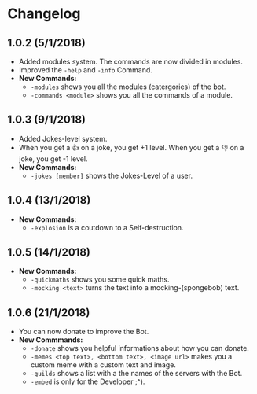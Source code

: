 # Changelog
## 1.0.2 (5/1/2018)

 - Added modules system. The commands are now divided in modules.
 - Improved the `-help` and `-info` Command.
 - **New Commands:**
   - `-modules` shows you all the modules (catergories) of the bot.
   - `-commands <module>` shows you all the commands of a module.
 
## 1.0.3 (9/1/2018)

 - Added Jokes-level system.
 - When you get a 👍 on a joke, you get +1 level. When you get a 👎 on a joke, you get -1 level.
 - **New Commands:**
   - `-jokes [member]` shows the Jokes-Level of a user.
   
## 1.0.4 (13/1/2018)

 - **New Commands:**
   - `-explosion` is a coutdown to a Self-destruction.
   
## 1.0.5 (14/1/2018)
 
 - **New Commands:**   
   - `-quickmaths` shows you some quick maths.
   - `-mocking <text>` turns the text into a mocking-(spongebob) text.
   
## 1.0.6 (21/1/2018)

 - You can now donate to improve the Bot.
 - **New Commmands:**
   - `-donate` shows you helpful informations about how you can donate.
   - `-memes <top text>, <bottom text>, <image url>` makes you a custom meme with a custom text and image.
   - `-guilds` shows a list with a the names of the servers with the Bot. 
   - `-embed` is only for the Developer ;^).